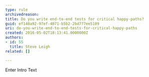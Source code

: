 ```yaml
---
type: rule
archivedreason: 
title: Do you write end-to-end tests for critical happy-paths?
guid: ef140a92-97ef-4071-b5b2-2bd777ee5109
uri: do-you-write-end-to-end-tests-for-critical-happy-paths
created: 2016-05-02T18:13:41.0000000Z
authors:
- id: 55
  title: Steve Leigh
related: []

---
```



Enter Intro Text
<br><excerpt class='endintro'></excerpt><br>



